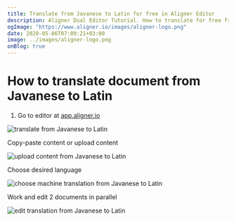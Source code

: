 ```yaml
---
title: Translate from Javanese to Latin for free in Aligner Editor
description: Aligner Dual Editor Tutorial. How to translate for free from Javanese to Latin. Aligner is multilingual document management platform. 
ogImage: "https://www.aligner.io/images/aligner-logo.png"
date: 2020-05-06T07:09:21+03:00
image: ../images/aligner-logo.png
onBlog: true
---
```


# How to translate document from Javanese to Latin

1. Go to editor at [app.aligner.io](https://app.aligner.io "Aligner App web page")

![translate from Javanese to Latin](../aligner-blank-editor.png "translate from Javanese to Latin")

Copy-paste content or upload content

![upload content from Javanese to Latin](../aligner-uploaded-document.png "upload content from Javanese to Latin")

Choose desired language

![choose machine translation from Javanese to Latin](../aligner-language-dropdown.png "choose machine translation from Javanese to Latin")

Work and edit 2 documents in parallel

![edit translation from Javanese to Latin](../aligner-double-sitded-editor.png "edit translation from Javanese to Latin")

